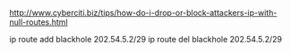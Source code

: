 http://www.cyberciti.biz/tips/how-do-i-drop-or-block-attackers-ip-with-null-routes.html

ip route add blackhole 202.54.5.2/29
ip route del blackhole 202.54.5.2/29

